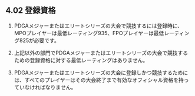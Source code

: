 ## 4.02 登録資格

1. PDGAメジャーまたはエリートシリーズの大会で競技するには登録時に、MPOプレイヤーは最低レーティング935、FPOプレイヤーは最低レーティング825が必要です。

1. 上記以外の部門でPDGAメジャーまたはエリートシリーズの大会で競技するための登録資格に対する最低レーティングはありません。

1. PDGAメジャーまたはエリートシリーズの大会に登録しかつ競技するためには、すべてのプレイヤーはその大会終了まで有効なオフィシャル資格を持っていなければなりません。
